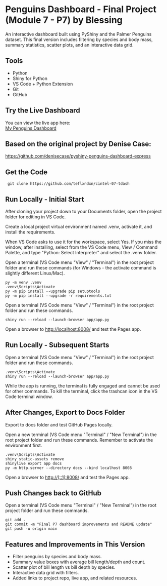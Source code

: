 # Penguins Dashboard - Final Project (Module 7 - P7) by Blessing
An interactive dashboard built using PyShiny and the Palmer Penguins dataset. This final version includes filtering by species and body mass, summary statistics, scatter plots, and an interactive data grid.


## Tools

- Python
- Shiny for Python
- VS Code + Python Extension
- Git
- GitHub


## Try the Live Dashboard

You can view the live app here:  
[My Penguins Dashboard](https://teflxndxn.github.io/cintel-07-tdash/)


## Based on the original project by Denise Case:  
<https://github.com/denisecase/pyshiny-penguins-dashboard-express>

## Get the Code

```shell
 git clone https://github.com/teflxndxn/cintel-07-tdash
```

## Run Locally - Initial Start

After cloning your project down to your Documents folder, open the project folder for editing in VS Code.

Create a local project virtual environment named .venv, activate it, and install the requirements.

When VS Code asks to use it for the workspace, select Yes.
If you miss the window, after installing, select from the VS Code menu, View / Command Palette, and type "Python: Select Interpreter" and select the .venv folder.

Open a terminal (VS Code menu "View" / "Terminal") in the root project folder and run these commands (for Windows - the activate command is slightly different Linux/Mac).

```shell
py -m venv .venv
.venv\Scripts\Activate
py -m pip install --upgrade pip setuptools
py -m pip install --upgrade -r requirements.txt
```

Open a terminal (VS Code menu "View" / "Terminal") in the root project folder and run these commands.

```shell
shiny run --reload --launch-browser app/app.py
```

Open a browser to <http://localhost:8008/> and test the Pages app.


## Run Locally - Subsequent Starts

Open a terminal (VS Code menu "View" / "Terminal") in the root project folder and run these commands.

```shell
.venv\Scripts\Activate
shiny run --reload --launch-browser app/app.py
```

While the app is running, the terminal is fully engaged and cannot be used for other commands. 
To kill the terminal, click the trashcan icon in the VS Code terminal window. 

## After Changes, Export to Docs Folder

Export to docs folder and test GitHub Pages locally.

Open a new terminal (VS Code menu "Terminal" / "New Terminal") in the root project folder and run these commands. 
Remember to activate the environment first. 

```shell
.venv\Scripts\Activate
shiny static-assets remove
shinylive export app docs
py -m http.server --directory docs --bind localhost 8008
```

Open a browser to <http://[::1]:8008/> and test the Pages app.

## Push Changes back to GitHub


Open a terminal (VS Code menu "Terminal" / "New Terminal") in the root project folder and run these commands.

```shell
git add .
git commit -m "Final P7 dashboard improvements and README update"
git push -u origin main

```

## Features and Improvements in This Version

- Filter penguins by species and body mass.
- Summary value boxes with average bill length/depth and count.
- Scatter plot of bill length vs bill depth by species.
- Interactive data grid with filters.
- Added links to project repo, live app, and related resources.